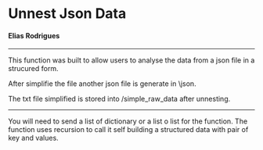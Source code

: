 # Unnest Json Data

#### Elias Rodrigues

---

This function was built to allow users to analyse the data from a json file
in a strucured form.

After simplifie the file another json file is generate in \json.

The txt file simplified is stored into /simple_raw_data after unnesting.

---

You will need to send a list of dictionary or a list o list for the function.
The function uses recursion to call it self building a structured data
with pair of key and values.


